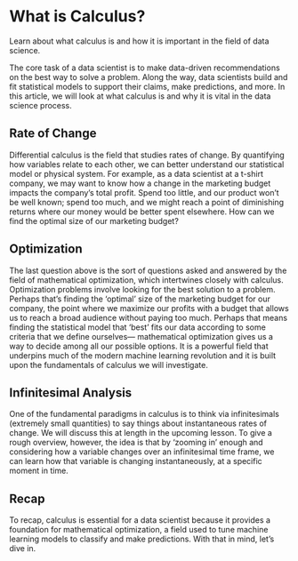 # What is Calculus?

Learn about what calculus is and how it is important in the field of data science.

The core task of a data scientist is to make data-driven recommendations on the best way to solve a problem. Along the way, data scientists build and fit statistical models to support their claims, make predictions, and more. In this article, we will look at what calculus is and why it is vital in the data science process.

## Rate of Change
Differential calculus is the field that studies rates of change. By quantifying how variables relate to each other, we can better understand our statistical model or physical system. For example, as a data scientist at a t-shirt company, we may want to know how a change in the marketing budget impacts the company’s total profit. Spend too little, and our product won’t be well known; spend too much, and we might reach a point of diminishing returns where our money would be better spent elsewhere. How can we find the optimal size of our marketing budget?

## Optimization
The last question above is the sort of questions asked and answered by the field of mathematical optimization, which intertwines closely with calculus. Optimization problems involve looking for the best solution to a problem. Perhaps that’s finding the ‘optimal’ size of the marketing budget for our company, the point where we maximize our profits with a budget that allows us to reach a broad audience without paying too much. Perhaps that means finding the statistical model that ‘best’ fits our data according to some criteria that we define ourselves— mathematical optimization gives us a way to decide among all our possible options. It is a powerful field that underpins much of the modern machine learning revolution and it is built upon the fundamentals of calculus we will investigate.

## Infinitesimal Analysis
One of the fundamental paradigms in calculus is to think via infinitesimals (extremely small quantities) to say things about instantaneous rates of change. We will discuss this at length in the upcoming lesson. To give a rough overview, however, the idea is that by ‘zooming in’ enough and considering how a variable changes over an infinitesimal time frame, we can learn how that variable is changing instantaneously, at a specific moment in time.

## Recap
To recap, calculus is essential for a data scientist because it provides a foundation for mathematical optimization, a field used to tune machine learning models to classify and make predictions. With that in mind, let’s dive in.
